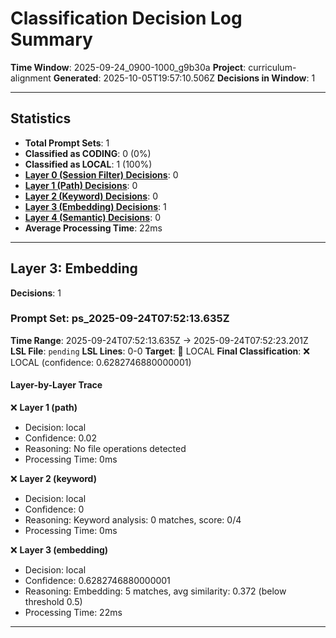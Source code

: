 # Classification Decision Log Summary

**Time Window**: 2025-09-24_0900-1000_g9b30a
**Project**: curriculum-alignment
**Generated**: 2025-10-05T19:57:10.506Z
**Decisions in Window**: 1

---

## Statistics

- **Total Prompt Sets**: 1
- **Classified as CODING**: 0 (0%)
- **Classified as LOCAL**: 1 (100%)
- **[Layer 0 (Session Filter) Decisions](#layer-0-session-filter)**: 0
- **[Layer 1 (Path) Decisions](#layer-1-path)**: 0
- **[Layer 2 (Keyword) Decisions](#layer-2-keyword)**: 0
- **[Layer 3 (Embedding) Decisions](#layer-3-embedding)**: 1
- **[Layer 4 (Semantic) Decisions](#layer-4-semantic)**: 0
- **Average Processing Time**: 22ms

---

## Layer 3: Embedding

**Decisions**: 1

### Prompt Set: ps_2025-09-24T07:52:13.635Z

**Time Range**: 2025-09-24T07:52:13.635Z → 2025-09-24T07:52:23.201Z
**LSL File**: `pending`
**LSL Lines**: 0-0
**Target**: 📍 LOCAL
**Final Classification**: ❌ LOCAL (confidence: 0.6282746880000001)

#### Layer-by-Layer Trace

❌ **Layer 1 (path)**
- Decision: local
- Confidence: 0.02
- Reasoning: No file operations detected
- Processing Time: 0ms

❌ **Layer 2 (keyword)**
- Decision: local
- Confidence: 0
- Reasoning: Keyword analysis: 0 matches, score: 0/4
- Processing Time: 0ms

❌ **Layer 3 (embedding)**
- Decision: local
- Confidence: 0.6282746880000001
- Reasoning: Embedding: 5 matches, avg similarity: 0.372 (below threshold 0.5)
- Processing Time: 22ms

---

